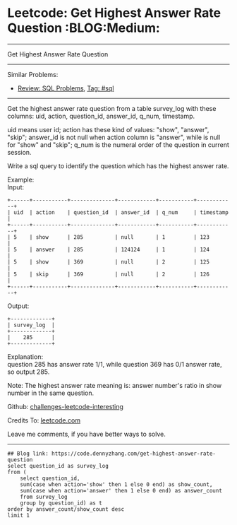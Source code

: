 
# Leetcode: Get Highest Answer Rate Question     :BLOG:Medium:

---

Get Highest Answer Rate Question  

---

Similar Problems:  

-   [Review: SQL Problems](https://code.dennyzhang.com/review-sql), [Tag: #sql](https://code.dennyzhang.com/tag/sql)

---

Get the highest answer rate question from a table survey\_log with these columns: uid, action, question\_id, answer\_id, q\_num, timestamp.  

uid means user id; action has these kind of values: "show", "answer", "skip"; answer\_id is not null when action column is "answer", while is null for "show" and "skip"; q\_num is the numeral order of the question in current session.  

Write a sql query to identify the question which has the highest answer rate.  

Example:  
Input:  

    +------+-----------+--------------+------------+-----------+------------+
    | uid  | action    | question_id  | answer_id  | q_num     | timestamp  |
    +------+-----------+--------------+------------+-----------+------------+
    | 5    | show      | 285          | null       | 1         | 123        |
    | 5    | answer    | 285          | 124124     | 1         | 124        |
    | 5    | show      | 369          | null       | 2         | 125        |
    | 5    | skip      | 369          | null       | 2         | 126        |
    +------+-----------+--------------+------------+-----------+------------+

Output:  

    +-------------+
    | survey_log  |
    +-------------+
    |    285      |
    +-------------+

Explanation:  
question 285 has answer rate 1/1, while question 369 has 0/1 answer rate, so output 285.  

Note: The highest answer rate meaning is: answer number's ratio in show number in the same question.  

Github: [challenges-leetcode-interesting](https://github.com/DennyZhang/challenges-leetcode-interesting/tree/master/problems/get-highest-answer-rate-question)  

Credits To: [leetcode.com](https://leetcode.com/problems/get-highest-answer-rate-question/description/)  

Leave me comments, if you have better ways to solve.  

---

    ## Blog link: https://code.dennyzhang.com/get-highest-answer-rate-question
    select question_id as survey_log
    from (
        select question_id, 
    	sum(case when action='show' then 1 else 0 end) as show_count,
    	sum(case when action='answer' then 1 else 0 end) as answer_count
        from survey_log
        group by question_id) as t
    order by answer_count/show_count desc
    limit 1

